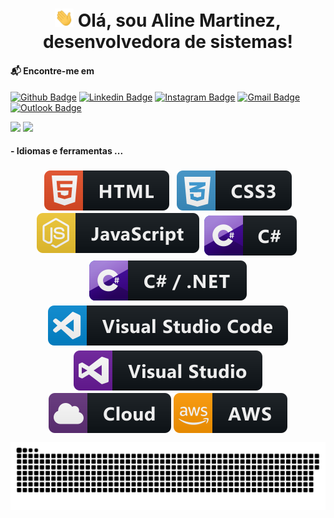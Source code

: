 <h1 align = "center"> <img src = "https://raw.githubusercontent.com/ABSphreak/ABSphreak/master/gifs/Hi.gif" width = "30px" > Olá, sou Aline Martinez, desenvolvedora de sistemas! </h1>
<p align="center">
  
#### 📬 Encontre-me em  

[![Github Badge](http://img.shields.io/badge/-Github-black?style=flat-square&logo=github&link=https://github.com/alineamartinez/)](https://github.com/alineamartinez/) 
[![Linkedin Badge](https://img.shields.io/badge/-LinkedIn-blue?style=flat-square&logo=Linkedin&logoColor=white&link=https://https://www.linkedin.com/in/aline-martinez-37b34375/)](https://www.linkedin.com/in/aline-martinez-37b34375/)
[![Instagram Badge](https://img.shields.io/badge/-Instagram-c13584?style=flat&labelColor=c13584&logo=instagram&logoColor=white)](https://www.instagram.com/aline.a.martinez/)
[![Gmail Badge](https://img.shields.io/badge/-Gmail-d14836?style=flat-square&logo=Gmail&logoColor=white&link=mailto:alineamartinez12@gmail.com)](mailto:alineamartinez12@gmail.com)
[![Outlook Badge](https://img.shields.io/badge/-Outlook-0078D4?style=flat&logo=Microsoft-Outlook&logoColor=white)](mailto:aline.a.martinez@hotmail.com)

</p>

<div style="align-items: center>
  <a href="https://github.com/alineamartinez">
  <img height="180em" src="https://github-readme-stats.vercel.app/api?username=alineamartinez&show_icons=true&theme=dracula&include_all_commits=true&count_private=true" />
  <img height="180em" src="https://github-readme-stats.vercel.app/api/top-langs/?username=alineamartinez&layout=compact&langs_count=7&theme=dracula" />
</div>

#### - Idiomas e ferramentas ...
<p align = "center">

  <img src="https://raw.githubusercontent.com/8bithemant/8bithemant/master/svg/dev/languages/html.svg" alt="html" style="vertical-align: top; margin: 4px">
  <img src="https://github.com/MikeCodesDotNET/ColoredBadges/blob/master/svg/dev/languages/css3.svg" alt="css3" style="vertical-align: top; margin: 4px">   
  <img src="https://raw.githubusercontent.com/8bithemant/8bithemant/master/svg/dev/languages/js.svg" alt="js" style="vertical-align: top; margem: 4px">
  <img src="https://raw.githubusercontent.com/8bithemant/8bithemant/master/svg/dev/languages/csharp.svg" alt="csharp" style="vertical-align: top; margin: 4px">
  <img src="https://github.com/MikeCodesDotNET/ColoredBadges/blob/master/svg/dev/languages/csharp_dotnet.svg" alt="csharp_dotnet" style="vertical-align: top; margin: 4px">
  <img src="https://raw.githubusercontent.com/8bithemant/8bithemant/master/svg/dev/tools/visualstudio_code.svg" alt="visualstudio_code" style="vertical-align: top; margin: 4px">
  <img src="https://github.com/MikeCodesDotNET/ColoredBadges/blob/master/svg/dev/tools/visualstudio.svg" alt="visualstudio" style="vertical-align: top; margin: 4px">
  <img src="https://raw.githubusercontent.com/8bithemant/8bithemant/master/svg/dev/misc/cloud.svg" alt="cloud" style="vertical-align: top; margem: 4px">
  <img src="https://raw.githubusercontent.com/8bithemant/8bithemant/master/svg/dev/services/aws.svg" alt="aws" style="vertical-align: top; margem: 4px">
</p>

 ![ Animação de cobra ](https://github.com/AlineaMartinez/alineamartinez/blob/output/github-contribution-grid-snake.svg)
